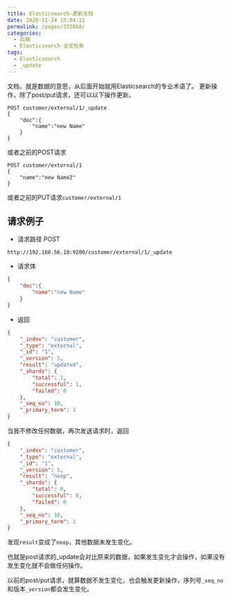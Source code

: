 ```yaml
---
title: Elasticsearch-更新文档
date: 2020-11-24 15:04:21
permalink: /pages/155868/
categories:
  - 后端
  - Elasticsearch-全文检索
tags:
  - Elasticsearch
  - _update
---
```


文档，就是数据的意思，从后面开始就用Elasticsearch的专业术语了。
更新操作，除了post/put请求，还可以以下操作更新。



~~~
POST customer/external/1/_update
{
	"doc":{
		"name":"new Name"
	}
}
~~~

或者之前的POST请求

~~~
POST customer/external/1
{
	"name":"new Name2"
}
~~~

或者之前的PUT请求`customer/external/1`



## 请求例子

- 请求路径 POST

~~~
http://192.168.56.10:9200/customer/external/1/_update
~~~

- 请求体

~~~json
{
	"doc":{
		"name":"new Name"
	}
}
~~~

- 返回

~~~json
{
    "_index": "customer",
    "_type": "external",
    "_id": "1",
    "_version": 5,
    "result": "updated",
    "_shards": {
        "total": 2,
        "successful": 1,
        "failed": 0
    },
    "_seq_no": 10,
    "_primary_term": 1
}
~~~

当我不修改任何数据，再次发送请求时，返回

~~~json
{
    "_index": "customer",
    "_type": "external",
    "_id": "1",
    "_version": 5,
    "result": "noop",
    "_shards": {
        "total": 0,
        "successful": 0,
        "failed": 0
    },
    "_seq_no": 10,
    "_primary_term": 1
}
~~~

发现`result`变成了`noop`，其他数据未发生变化。



也就是post请求的_update会对比原来的数据，如果发生变化才会操作，如果没有发生变化就不会做任何操作。

以前的post/put请求，就算数据不发生变化，也会触发更新操作，序列号`_seq_no`和版本`_version`都会发生变化。